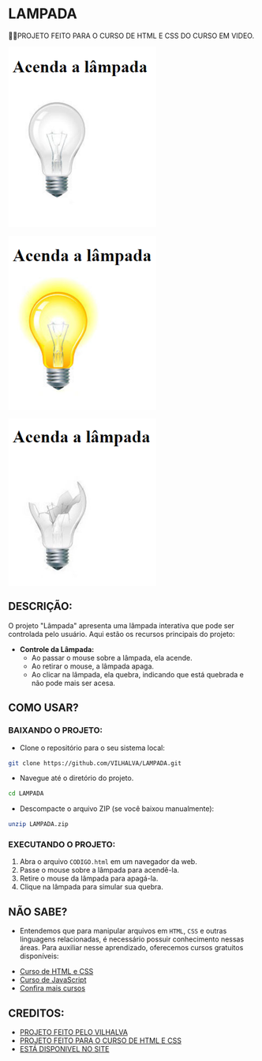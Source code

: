 # LAMPADA
👨‍🏫PROJETO FEITO PARA O CURSO DE HTML E CSS DO CURSO EM VIDEO.

<img src="./IMAGENS/FOTO_1.png" align="center" width="300"> <br><br>
<img src="./IMAGENS/FOTO_2.png" align="center" width="300"> <br><br>
<img src="./IMAGENS/FOTO_3.png" align="center" width="300"> <br>

## DESCRIÇÃO:
O projeto "Lâmpada" apresenta uma lâmpada interativa que pode ser controlada pelo usuário. Aqui estão os recursos principais do projeto:

- **Controle da Lâmpada:**
  - Ao passar o mouse sobre a lâmpada, ela acende.
  - Ao retirar o mouse, a lâmpada apaga.
  - Ao clicar na lâmpada, ela quebra, indicando que está quebrada e não pode mais ser acesa.

## COMO USAR?
### BAIXANDO O PROJETO:
* Clone o repositório para o seu sistema local:

```bash
git clone https://github.com/VILHALVA/LAMPADA.git
```

* Navegue até o diretório do projeto.

```bash
cd LAMPADA
```

* Descompacte o arquivo ZIP (se você baixou manualmente):

```bash
unzip LAMPADA.zip
```

### EXECUTANDO O PROJETO:
1. Abra o arquivo `CODIGO.html` em um navegador da web.
2. Passe o mouse sobre a lâmpada para acendê-la.
3. Retire o mouse da lâmpada para apagá-la.
4. Clique na lâmpada para simular sua quebra.

## NÃO SABE?
- Entendemos que para manipular arquivos em `HTML`, `CSS` e outras linguagens relacionadas, é necessário possuir conhecimento nessas áreas. Para auxiliar nesse aprendizado, oferecemos cursos gratuitos disponíveis:
* [Curso de HTML e CSS](https://github.com/VILHALVA/CURSO-DE-HTML-E-CSS)
* [Curso de JavaScript](https://github.com/VILHALVA/CURSO-DE-JAVASCRIPT)
* [Confira mais cursos](https://github.com/VILHALVA?tab=repositories&q=+topic:CURSO)

## CREDITOS:
- [PROJETO FEITO PELO VILHALVA](https://github.com/VILHALVA)
- [PROJETO FEITO PARA O CURSO DE HTML E CSS](https://github.com/VILHALVA/CURSO-DE-HTML-E-CSS)
- [ESTÁ DISPONIVEL NO SITE](https://vilhalva.github.io/STYLER/STYLER.html)
